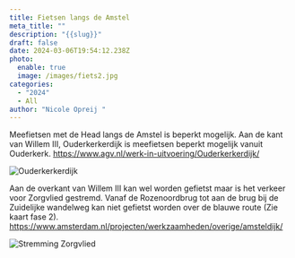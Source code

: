 ```yaml
---
title: Fietsen langs de Amstel
meta_title: ""
description: "{{slug}}"
draft: false
date: 2024-03-06T19:54:12.238Z
photo:
  enable: true
  image: /images/fiets2.jpg
categories:
  - "2024"
  - All
author: "Nicole Opreij "
---
```

Meefietsen met de Head langs de Amstel is beperkt mogelijk. Aan de kant van Willem III, Ouderkerkerdijk is meefietsen beperkt mogelijk vanuit Ouderkerk. https://www.agv.nl/werk-in-uitvoering/Ouderkerkerdijk/

![](/images/afbeelding-jan-vroegopsingel.png "Ouderkerkerdijk")

Aan de overkant van Willem III kan wel worden gefietst maar is het verkeer voor Zorgvlied gestremd. Vanaf de Rozenoordbrug tot aan de brug bij de Zuidelijke wandelweg kan niet gefietst worden over de blauwe route (Zie kaart fase 2). https://www.amsterdam.nl/projecten/werkzaamheden/overige/amsteldijk/

![](/images/afbeelding-zorgvlied.png "Stremming Zorgvlied")
